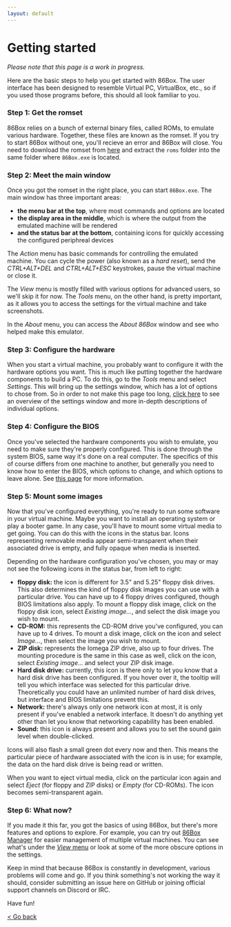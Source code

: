 ```yaml
---
layout: default
---
```


Getting started
==========================

_Please note that this page is a work in progress._

Here are the basic steps to help you get started with 86Box. The user interface has been designed to resemble Virtual PC, VirtualBox, etc., so if you used those programs before, this should all look familiar to you.

### Step 1: Get the romset

86Box relies on a bunch of external binary files, called ROMs, to emulate various hardware. Together, these files are known as the romset. If you try to start 86Box without one, you'll recieve an error and 86Box will close. You need to download the romset from [here](https://tinyurl.com/rs20190213) and extract the `roms` folder into the same folder where `86Box.exe` is located.

### Step 2: Meet the main window

Once you got the romset in the right place, you can start `86Box.exe`. The main window has three important areas:
* **the menu bar at the top**, where most commands and options are located
* **the display area in the middle**, which is where the output from the emulated machine will be rendered
* **and the status bar at the bottom**, containing icons for quickly accessing the configured periphreal devices

The *Action* menu has basic commands for controlling the emulated machine. You can cycle the power (also known as a *hard reset*), send the *CTRL+ALT+DEL* and *CTRL+ALT+ESC* keystrokes, pause the virtual machine or close it.

The *View* menu is mostly filled with various options for advanced users, so we'll skip it for now. The *Tools* menu, on the other hand, is pretty important, as it allows you to access the settings for the virtual machine and take screenshots.
 
In the *About* menu, you can access the *About 86Box* window and see who helped make this emulator.

### Step 3: Configure the hardware

When you start a virtual machine, you probably want to configure it with the hardware options you want. This is much like putting together the hardware components to build a PC. To do this, go to the *Tools* menu and select *Settings*. This will bring up the settings window, which has a lot of options to chose from. So in order to not make this page too long, [click here](settings) to see an overview of the settings window and more in-depth descriptions of individual options.

### Step 4: Configure the BIOS

Once you've selected the hardware components you wish to emulate, you need to make sure they're properly configured. This is done through the system BIOS, same way it's done on a real computer. The specifics of this of course differs from one machine to another, but generally you need to know how to enter the BIOS, which options to change, and which options to leave alone. See [this page](biosconfig) for more information.

### Step 5: Mount some images

Now that you've configured everything, you're ready to run some software in your virtual machine. Maybe you want to install an operating system or play a booter game. In any case, you'll have to mount some virtual media to get going. You can do this with the icons in the status bar. Icons representing removable media appear semi-transparent when their associated drive is empty, and fully opaque when media is inserted.

Depending on the hardware configuration you've chosen, you may or may not see the following icons in the status bar, from left to right:
* **floppy disk:** the icon is different for 3.5" and 5.25" floppy disk drives. This also determines the kind of floppy disk images you can use with a particular drive. You can have up to 4 floppy drives configured, though BIOS limitations also apply. 
To mount a floppy disk image, click on the floppy disk icon, select *Existing image...*, and select the disk image you wish to mount.
* **CD-ROM:** this represents the CD-ROM drive you've configured, you can have up to 4 drives. To mount a disk image, click on the icon and select *Image...*, then select the image you wish to mount.
* **ZIP disk:** represents the Iomega ZIP drive, also up to four drives. The mounting procedure is the same in this case as well, click on the icon, select *Existing image...* and select your ZIP disk image.
* **Hard disk drive:** currently, this icon is there only to let you know that a hard disk drive has been configured. If you hover over it, the tooltip will tell you which interface was selected for this particular drive. Theoretically you could have an unlimited number of hard disk drives, but interface and BIOS limitations prevent this.
* **Network:** there's always only one network icon at most, it is only present if you've enabled a network interface. It doesn't do anything yet other than let you know that networking capability has been enabled.
* **Sound:** this icon is always present and allows you to set the sound gain level when double-clicked.

Icons will also flash a small green dot every now and then. This means the particular piece of hardware associated with the icon is in use; for example, the data on the hard disk drive is being read or written.

When you want to eject virtual media, click on the particular icon again and select *Eject* (for floppy and ZIP disks) or *Empty* (for CD-ROMs). The icon becomes semi-transparent again.

### Step 6: What now?

If you made it this far, you got the basics of using 86Box, but there's more features and options to explore. For example, you can try out [86Box Manager](github.com/86Box/86BoxManager) for easier management of multiple virtual machines. You can see what's under the [*View* menu](viewmenu) or look at some of the more obscure options in the settings.

Keep in mind that because 86Box is constantly in development, various problems will come and go. If you think something's not working the way it should, consider submitting an issue here on GitHub or joining official support channels on Discord or IRC.

Have fun!

[< Go back](index)